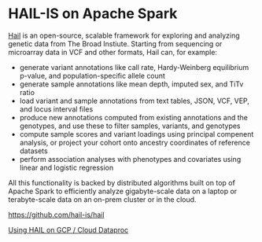 # HAIL-IS on Apache Spark

[Hail](https://hail.is) is an open-source, scalable framework for exploring and analyzing genetic data from The Broad Instiute.
Starting from sequencing or microarray data in VCF and other formats, Hail can, for example:

* generate variant annotations like call rate, Hardy-Weinberg equilibrium p-value, 
and population-specific allele count
* generate sample annotations like mean depth, imputed sex, and TiTv ratio
* load variant and sample annotations from text tables, JSON, VCF, VEP, and locus interval files
* produce new annotations computed from existing annotations and the genotypes, and use these to filter samples, variants, and genotypes
* compute sample scores and variant loadings using principal compenent analysis, or project your cohort onto ancestry coordinates of reference datasets
* perform association analyses with phenotypes and covariates using linear and logistic regression

All this functionality is backed by distributed algorithms built on top of Apache Spark to efficiently analyze gigabyte-scale data on a laptop or terabyte-scale data on an on-prem cluster or in the cloud.

https://github.com/hail-is/hail

[Using HAIL on GCP / Cloud Dataproc](http://discuss.hail.is/t/using-hail-on-the-google-cloud-platform/80)